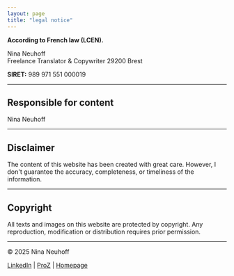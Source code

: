 ```yaml
---
layout: page
title: "legal notice"
---
```


**According to French law (LCEN).**

Nina Neuhoff  
Freelance Translator & Copywriter 
29200 Brest

**SIRET:** 989 971 551 000019

---

## Responsible for content
Nina Neuhoff

---

## Disclaimer
The content of this website has been created with great care. 
However, I don't guarantee the accuracy, completeness, or timeliness of the information.

---

## Copyright
All texts and images on this website are protected by copyright. 
Any reproduction, modification or distribution requires prior permission.


---

<footer class="footer">
<p>&copy; 2025 Nina Neuhoff</p>
<p>
<a href="http://www.linkedin.com/in/nina-neuhoff-32b162283" target="_blank">LinkedIn</a> |
<a href="https://www.proz.com/translator/4180778" target="_blank">ProZ</a> |
<a href="/">Homepage</a>
</p>
</footer>
